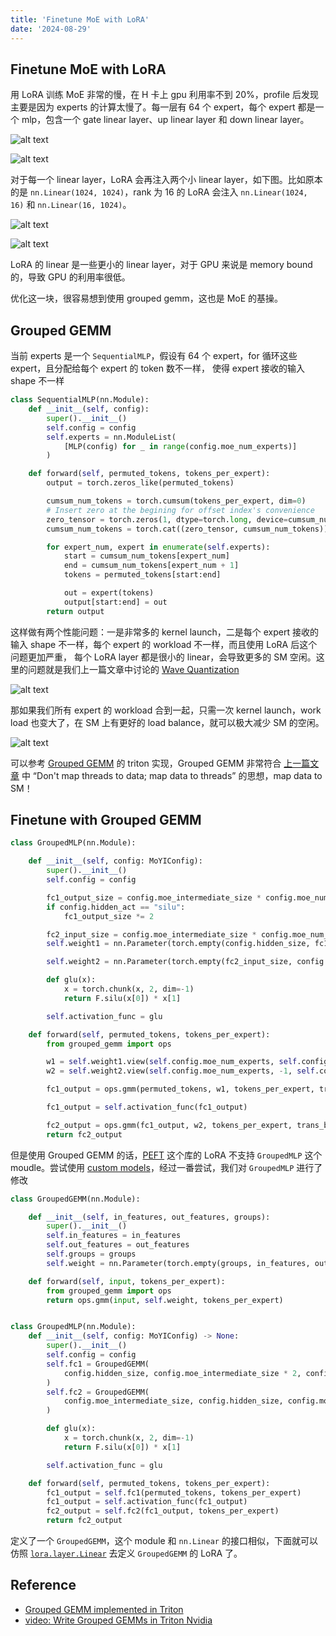 ```yaml
---
title: 'Finetune MoE with LoRA'
date: '2024-08-29'
---
```


## Finetune MoE with LoRA
用 LoRA 训练 MoE 非常的慢，在 H 卡上 gpu 利用率不到 20%，profile 后发现主要是因为 experts 的计算太慢了。每一层有 64 个 expert，每个 expert 都是一个 mlp，包含一个 gate linear layer、up linear layer 和 down linear layer。

![alt text](/moe_lora/image.png)

![alt text](/moe_lora/image-2.png)

对于每一个 linear layer，LoRA 会再注入两个小 linear layer，如下图。比如原本的是 `nn.Linear(1024, 1024)`，rank 为 16 的 LoRA 会注入 `nn.Linear(1024, 16)` 和 `nn.Linear(16, 1024)`。

![alt text](/moe_lora/image-1.png)

![alt text](/moe_lora/image-4.png)

LoRA 的 linear 是一些更小的 linear layer，对于 GPU 来说是 memory bound 的，导致 GPU 的利用率很低。

优化这一块，很容易想到使用 grouped gemm，这也是 MoE 的基操。

## Grouped GEMM
当前 experts 是一个 `SequentialMLP`，假设有 64 个 expert，for 循环这些 expert，且分配给每个 expert 的 token 数不一样， 使得 expert 接收的输入 shape 不一样
```python
class SequentialMLP(nn.Module):
    def __init__(self, config):
        super().__init__()
        self.config = config
        self.experts = nn.ModuleList(
            [MLP(config) for _ in range(config.moe_num_experts)]
        )

    def forward(self, permuted_tokens, tokens_per_expert):
        output = torch.zeros_like(permuted_tokens)

        cumsum_num_tokens = torch.cumsum(tokens_per_expert, dim=0)
        # Insert zero at the begining for offset index's convenience
        zero_tensor = torch.zeros(1, dtype=torch.long, device=cumsum_num_tokens.device)
        cumsum_num_tokens = torch.cat((zero_tensor, cumsum_num_tokens))

        for expert_num, expert in enumerate(self.experts):
            start = cumsum_num_tokens[expert_num]
            end = cumsum_num_tokens[expert_num + 1]
            tokens = permuted_tokens[start:end]

            out = expert(tokens)
            output[start:end] = out
        return output
```

这样做有两个性能问题：一是非常多的 kernel launch，二是每个 expert 接收的输入 shape 不一样，每个 expert 的 workload 不一样，而且使用 LoRA 后这个问题更加严重，
每个 LoRA layer 都是很小的 linear，会导致更多的 SM 空闲。这里的问题就是我们上一篇文章中讨论的 [Wave Quantization](https://xffxff.github.io/posts/how_to_write_a_cuda_program) 

![alt text](/moe_lora/image-5.png)

那如果我们所有 expert 的 workload 合到一起，只需一次 kernel launch，work load 也变大了，在 SM 上有更好的 load balance，就可以极大减少 SM 的空闲。

![alt text](/moe_lora/image-6.png)

可以参考 [Grouped GEMM](https://triton-lang.org/main/getting-started/tutorials/08-grouped-gemm.html) 的 triton 实现，Grouped GEMM 非常符合 [上一篇文章](https://xffxff.github.io/posts/how_to_write_a_cuda_program) 中 “Don't map threads to data; map data to threads” 的思想，map data to SM！

## Finetune with Grouped GEMM
```python
class GroupedMLP(nn.Module):

    def __init__(self, config: MoYIConfig):
        super().__init__()
        self.config = config

        fc1_output_size = config.moe_intermediate_size * config.moe_num_experts
        if config.hidden_act == "silu":
            fc1_output_size *= 2

        fc2_input_size = config.moe_intermediate_size * config.moe_num_experts
        self.weight1 = nn.Parameter(torch.empty(config.hidden_size, fc1_output_size))

        self.weight2 = nn.Parameter(torch.empty(fc2_input_size, config.hidden_size))

        def glu(x):
            x = torch.chunk(x, 2, dim=-1)
            return F.silu(x[0]) * x[1]

        self.activation_func = glu

    def forward(self, permuted_tokens, tokens_per_expert):
        from grouped_gemm import ops

        w1 = self.weight1.view(self.config.moe_num_experts, self.config.hidden_size, -1)
        w2 = self.weight2.view(self.config.moe_num_experts, -1, self.config.hidden_size)

        fc1_output = ops.gmm(permuted_tokens, w1, tokens_per_expert, trans_b=False)

        fc1_output = self.activation_func(fc1_output)

        fc2_output = ops.gmm(fc1_output, w2, tokens_per_expert, trans_b=False)
        return fc2_output
```

但是使用 Grouped GEMM 的话，[PEFT](https://huggingface.co/docs/peft/index) 这个库的 LoRA 不支持 `GroupedMLP` 这个 moudle。尝试使用 [custom models](https://huggingface.co/docs/peft/v0.12.0/en/developer_guides/custom_models#experimental-support-for-dynamic-dispatch-of-custom-modules-in-lora)，经过一番尝试，我们对 `GroupedMLP` 进行了修改

```python
class GroupedGEMM(nn.Module):

    def __init__(self, in_features, out_features, groups):
        super().__init__()
        self.in_features = in_features
        self.out_features = out_features
        self.groups = groups
        self.weight = nn.Parameter(torch.empty(groups, in_features, out_features))

    def forward(self, input, tokens_per_expert):
        from grouped_gemm import ops
        return ops.gmm(input, self.weight, tokens_per_expert)


class GroupedMLP(nn.Module):
    def __init__(self, config: MoYIConfig) -> None:
        super().__init__()
        self.config = config
        self.fc1 = GroupedGEMM(
            config.hidden_size, config.moe_intermediate_size * 2, config.moe_num_experts
        )
        self.fc2 = GroupedGEMM(
            config.moe_intermediate_size, config.hidden_size, config.moe_num_experts
        )

        def glu(x):
            x = torch.chunk(x, 2, dim=-1)
            return F.silu(x[0]) * x[1]

        self.activation_func = glu

    def forward(self, permuted_tokens, tokens_per_expert):
        fc1_output = self.fc1(permuted_tokens, tokens_per_expert)
        fc1_output = self.activation_func(fc1_output)
        fc2_output = self.fc2(fc1_output, tokens_per_expert)
        return fc2_output
```

定义了一个 `GroupedGEMM`，这个 module 和 `nn.Linear` 的接口相似，下面就可以仿照 [`lora.layer.Linear`](https://github.com/huggingface/peft/blob/850eeb5c3a5cf692f5612c7c733b13fde184e05d/src/peft/tuners/lora/layer.py#L374) 去定义 `GroupedGEMM` 的 LoRA 了。


## Reference
- [Grouped GEMM implemented in Triton](https://triton-lang.org/main/getting-started/tutorials/08-grouped-gemm.html)
- [video: Write Grouped GEMMs in Triton Nvidia](https://triton-lang.org/main/getting-started/tutorials/08-grouped-gemm.html)